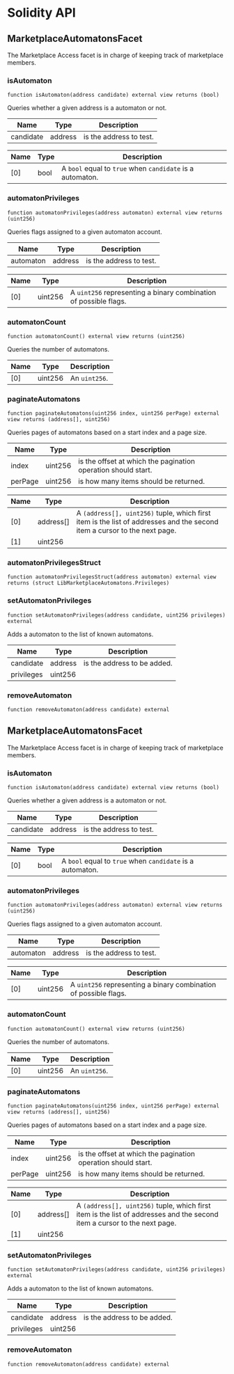 # Solidity API

## MarketplaceAutomatonsFacet

The Marketplace Access facet is in charge of keeping track of marketplace members.

### isAutomaton

```solidity
function isAutomaton(address candidate) external view returns (bool)
```

Queries whether a given address is a automaton or not.

| Name | Type | Description |
| ---- | ---- | ----------- |
| candidate | address | is the address to test. |

| Name | Type | Description |
| ---- | ---- | ----------- |
| [0] | bool | A `bool` equal to `true` when `candidate` is a automaton. |

### automatonPrivileges

```solidity
function automatonPrivileges(address automaton) external view returns (uint256)
```

Queries flags assigned to a given automaton account.

| Name | Type | Description |
| ---- | ---- | ----------- |
| automaton | address | is the address to test. |

| Name | Type | Description |
| ---- | ---- | ----------- |
| [0] | uint256 | A `uint256` representing a binary combination of possible flags. |

### automatonCount

```solidity
function automatonCount() external view returns (uint256)
```

Queries the number of automatons.

| Name | Type | Description |
| ---- | ---- | ----------- |
| [0] | uint256 | An `uint256`. |

### paginateAutomatons

```solidity
function paginateAutomatons(uint256 index, uint256 perPage) external view returns (address[], uint256)
```

Queries pages of automatons based on a start index and a page size.

| Name | Type | Description |
| ---- | ---- | ----------- |
| index | uint256 | is the offset at which the pagination operation should start. |
| perPage | uint256 | is how many items should be returned. |

| Name | Type | Description |
| ---- | ---- | ----------- |
| [0] | address[] | A `(address[], uint256)` tuple, which first item is the list of addresses and the second item a cursor to the next page. |
| [1] | uint256 |  |

### automatonPrivilegesStruct

```solidity
function automatonPrivilegesStruct(address automaton) external view returns (struct LibMarketplaceAutomatons.Privileges)
```

### setAutomatonPrivileges

```solidity
function setAutomatonPrivileges(address candidate, uint256 privileges) external
```

Adds a automaton to the list of known automatons.

| Name | Type | Description |
| ---- | ---- | ----------- |
| candidate | address | is the address to be added. |
| privileges | uint256 |  |

### removeAutomaton

```solidity
function removeAutomaton(address candidate) external
```

## MarketplaceAutomatonsFacet

The Marketplace Access facet is in charge of keeping track of marketplace members.

### isAutomaton

```solidity
function isAutomaton(address candidate) external view returns (bool)
```

Queries whether a given address is a automaton or not.

| Name | Type | Description |
| ---- | ---- | ----------- |
| candidate | address | is the address to test. |

| Name | Type | Description |
| ---- | ---- | ----------- |
| [0] | bool | A `bool` equal to `true` when `candidate` is a automaton. |

### automatonPrivileges

```solidity
function automatonPrivileges(address automaton) external view returns (uint256)
```

Queries flags assigned to a given automaton account.

| Name | Type | Description |
| ---- | ---- | ----------- |
| automaton | address | is the address to test. |

| Name | Type | Description |
| ---- | ---- | ----------- |
| [0] | uint256 | A `uint256` representing a binary combination of possible flags. |

### automatonCount

```solidity
function automatonCount() external view returns (uint256)
```

Queries the number of automatons.

| Name | Type | Description |
| ---- | ---- | ----------- |
| [0] | uint256 | An `uint256`. |

### paginateAutomatons

```solidity
function paginateAutomatons(uint256 index, uint256 perPage) external view returns (address[], uint256)
```

Queries pages of automatons based on a start index and a page size.

| Name | Type | Description |
| ---- | ---- | ----------- |
| index | uint256 | is the offset at which the pagination operation should start. |
| perPage | uint256 | is how many items should be returned. |

| Name | Type | Description |
| ---- | ---- | ----------- |
| [0] | address[] | A `(address[], uint256)` tuple, which first item is the list of addresses and the second item a cursor to the next page. |
| [1] | uint256 |  |

### setAutomatonPrivileges

```solidity
function setAutomatonPrivileges(address candidate, uint256 privileges) external
```

Adds a automaton to the list of known automatons.

| Name | Type | Description |
| ---- | ---- | ----------- |
| candidate | address | is the address to be added. |
| privileges | uint256 |  |

### removeAutomaton

```solidity
function removeAutomaton(address candidate) external
```

